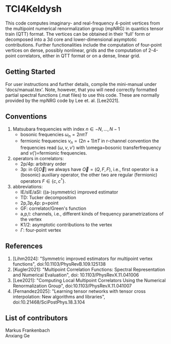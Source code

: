 # TCI4Keldysh
This code computes imaginary- and real-frequency 4-point vertices from the multipoint numerical renormalization group (mpNRG) in quantics tensor train (QTT) format.
The vertices can be obtained in their 'full' form or decomposed into a 3d core and lower-dimensional asymptotic contributions.
Further functionalities include the computation of four-point vertices on dense, possibly nonlinear, grids and the computation of 2-4-point correlators, either
in QTT format or on a dense, linear grid.

## Getting Started
For user instructions and further details, compile the mini-manual under 'docs/manual.tex'.
Note, however, that you will need correctly formatted partial spectral functions (.mat files) to use this code.
These are normally provided by the mpNRG code by Lee et. al. [Lee2021].

## Conventions
1. Matsubara frequencies with index $n\in -N,...,N-1$
   * bosonic frequencies $\omega_n = 2 n \pi T$
   * fermionic frequencies $\nu_n = (2n+1) \pi T$
   in r-channel convention the frequencies read $(\omega, \nu, \nu')$ with \omega=bosonic transferfrequency and $\nu(')=$fermionic frequencies.
2. operators in correlators:
   * 2p/4p: arbitrary order
   * 3p: in $G[\vec{O}]$ we always have $\vec{O} = (Q, F, F)$, i.e., first operator is a (bosonic) auxiliary operator, the other two are regular (fermionic) operators $F\in\{c,c^\dagger\}$.
3. abbreviations:
   * IE/sIE/aSI: ((a-)symmetric) improved estimator
   * TD: Tucker decomposition
   * 2p,3p,4p: p=point
   * GF: correlator/Green's function
   * a,p,t: channels, i.e., different kinds of frequency parametrizations of the vertex
   * K1/2: asymptotic contributions to the vertex
   * $\Gamma$: four-point vertex

## References
1. [Lihm2024]: "Symmetric improved estimators for multipoint vertex functions", doi:10.1103/PhysRevB.109.125138
2. [Kugler2021]: "Multipoint Correlation Functions: Spectral Representation and Numerical Evaluation", doi: 10.1103/PhysRevX.11.041006
3. [Lee2021]: "Computing Local Multipoint Correlators Using the Numerical Renormalization Group", doi:10.1103/PhysRevX.11.041007
4. [Fernandez2025]: "Learning tensor networks with tensor cross interpolation: New algorithms and libraries", doi:10.21468/SciPostPhys.18.3.104

## List of contributors
Markus Frankenbach<br>
Anxiang Ge